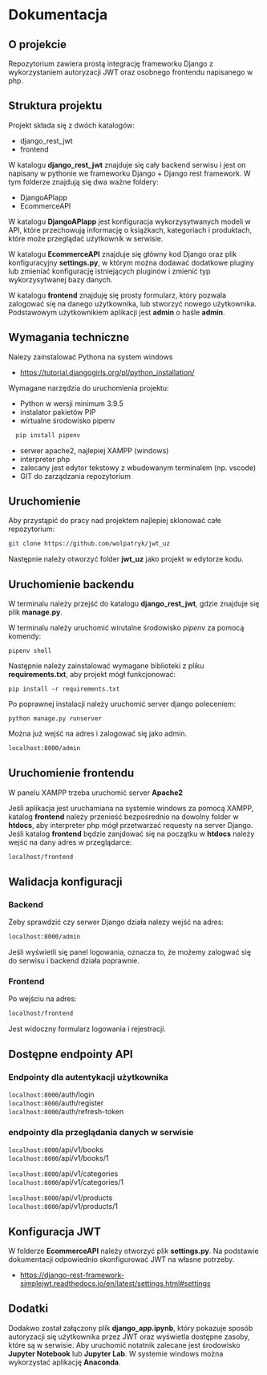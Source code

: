 # Dokumentacja

## O projekcie

Repozytorium zawiera prostą integrację frameworku Django z wykorzystaniem autoryzacji JWT oraz osobnego frontendu napisanego w php.

## Struktura projektu

Projekt składa się z dwóch katalogów:

- django_rest_jwt
- frontend

W katalogu **django_rest_jwt** znajduje się cały backend serwisu i jest on napisany w pythonie we frameworku Django + Django rest framework. W tym folderze znajdują się dwa ważne foldery:

- DjangoAPIapp
- EcommerceAPI

W katalogu **DjangoAPIapp** jest konfiguracja wykorzysytwanych modeli w API, które przechowują informację o książkach, kategoriach i produktach, które może przeglądać użytkownik w serwisie.

W katalogu **EcommerceAPI** znajduje się główny kod Django oraz plik konfiguracyjny **settings.py**, w którym można dodawać dodatkowe pluginy lub zmieniać konfigurację istniejących pluginów i zmienić typ wykorzysytwanej bazy danych.

W katalogu **frontend** znajduję się prosty formularz, który pozwala zalogować się na danego użytkownika, lub stworzyć nowego użytkownika. Podstawowym użytkownikiem aplikacji jest **admin** o haśle **admin**.

## Wymagania techniczne

Nalezy zainstalować Pythona na system windows

- https://tutorial.djangogirls.org/pl/python_installation/

Wymagane narzędzia do uruchomienia projektu:

- Python w wersji minimum 3.9.5
- instalator pakietów PIP
- wirtualne środowisko pipenv

```sh
  pip install pipenv
```

- serwer apache2, najlepiej XAMPP (windows)
- interpreter php
- zalecany jest edytor tekstowy z wbudowanym terminalem (np. vscode)
- GIT do zarządzania repozytorium

## Uruchomienie

Aby przystąpić do pracy nad projektem najlepiej sklonować całe repozytorium:

```sh
git clone https://github.com/wolpatryk/jwt_uz
```

Następnie należy otworzyć folder **jwt_uz** jako projekt w edytorze kodu.

## Uruchomienie backendu

W terminalu należy przejść do katalogu **django_rest_jwt**, gdzie znajduje się plik **manage.py**.

W terminalu należy uruchomić wirutalne środowisko _pipenv_ za pomocą komendy:

```shell
pipenv shell
```

Następnie należy zainstalować wymagane biblioteki z pliku **requirements.txt**, aby projekt mógł funkcjonować:

```shell
pip install -r requirements.txt
```

Po poprawnej instalacji należy uruchomić server django poleceniem:

```shell
python manage.py runserver
```

Można już wejść na adres i zalogować się jako admin.

```sh
localhost:8000/admin
```

## Uruchomienie frontendu

W panelu XAMPP trzeba uruchomić server **Apache2**

Jeśli aplikacja jest uruchamiana na systemie windows za pomocą XAMPP, katalog **frontend** należy przenieść bezpośrednio na dowolny folder w **htdocs**, aby interpreter php mógł przetwarzać requesty na server Django. Jeśli katalog **frontend** będzie zanjdować się na początku w **htdocs** należy wejść na dany adres w przeglądarce:

```sh
localhost/frontend
```

## Walidacja konfiguracji

### Backend

Żeby sprawdzić czy serwer Django działa nalezy wejść na adres:

```sh
localhost:8000/admin
```

Jeśli wyświetli się panel logowania, oznacza to, że możemy zalogwać się do serwisu i backend działa poprawnie.

### Frontend

Po wejściu na adres:

```sh
localhost/frontend
```

Jest widoczny formularz logowania i rejestracji.

## Dostępne endpointy API

### Endpointy dla autentykacji użytkownika

`localhost:8000`/auth/login<br/>
`localhost:8000`/auth/register<br/>
`localhost:8000`/auth/refresh-token<br/>

### endpointy dla przeglądania danych w serwisie

`localhost:8000`/api/v1/books<br/>
`localhost:8000`/api/v1/books/1<br/>

`localhost:8000`/api/v1/categories<br/>
`localhost:8000`/api/v1/categories/1<br/>

`localhost:8000`/api/v1/products<br/>
`localhost:8000`/api/v1/products/1<br/>

## Konfiguracja JWT

W folderze **EcommerceAPI** należy otworzyć plik **settings.py**. Na podstawie dokumentacji odpowiednio skonfigurować JWT na własne potrzeby.

- https://django-rest-framework-simplejwt.readthedocs.io/en/latest/settings.html#settings

## Dodatki

Dodakwo został załączony plik **django_app.ipynb**, który pokazuje sposób autoryzacji się użytkownika przez JWT oraz wyświetla dostępne zasoby, które są w serwisie. Aby uruchomić notatnik zalecane jest środowisko **Jupyter Notebook** lub **Jupyter Lab**. W systemie windows można wykorzystać aplikację **Anaconda**.
